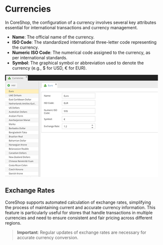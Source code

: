 # Currencies

In CoreShop, the configuration of a currency involves several key attributes essential for international transactions
and currency management.

- **Name**: The official name of the currency.
- **ISO Code**: The standardized international three-letter code representing the currency.
- **Numeric ISO Code**: The numerical code assigned to the currency, as per international standards.
- **Symbol**: The graphical symbol or abbreviation used to denote the currency (e.g., $ for USD, € for EUR).

![Currencies](img/currencies.png)

## Exchange Rates

CoreShop supports automated calculation of exchange rates, simplifying the process of maintaining current and accurate
currency information. This feature is particularly useful for stores that handle transactions in multiple currencies and
need to ensure consistent and fair pricing across different regions.

> **Important**: Regular updates of exchange rates are necessary for accurate currency conversion.
